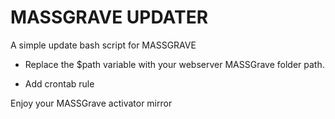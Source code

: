 # MASSGRAVE UPDATER
A simple update bash script for MASSGRAVE

* Replace the $path variable with your webserver MASSGrave folder path.

* Add crontab rule

Enjoy your MASSGrave activator mirror
